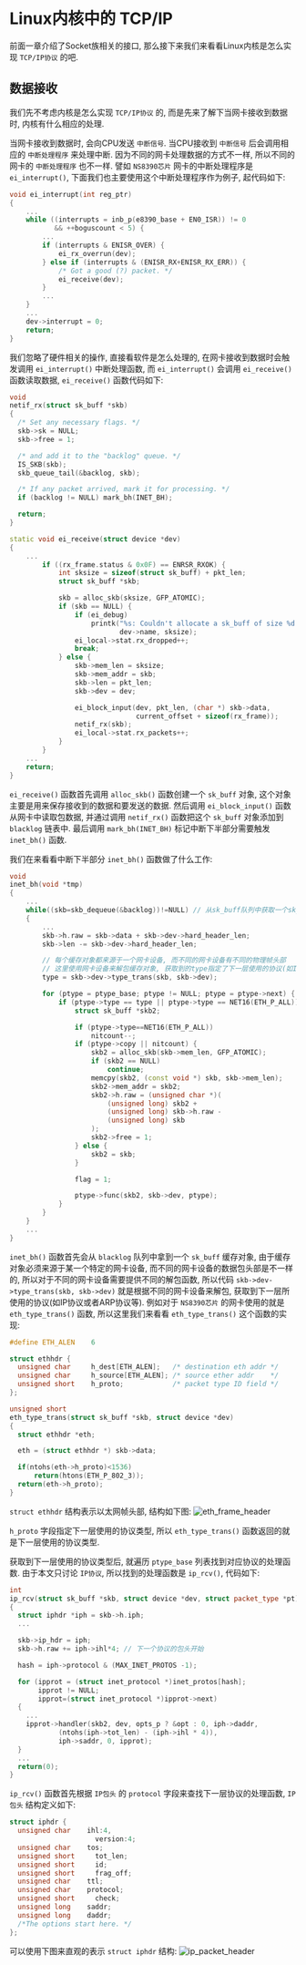 # Linux内核中的 TCP/IP
前面一章介绍了Socket族相关的接口, 那么接下来我们来看看Linux内核是怎么实现 `TCP/IP协议` 的吧.

## 数据接收
我们先不考虑内核是怎么实现 `TCP/IP协议` 的, 而是先来了解下当网卡接收到数据时, 内核有什么相应的处理. 

当网卡接收到数据时, 会向CPU发送 `中断信号`. 当CPU接收到 `中断信号` 后会调用相应的 `中断处理程序` 来处理中断. 因为不同的网卡处理数据的方式不一样, 所以不同的网卡的 `中断处理程序` 也不一样. 譬如 `NS8390芯片` 网卡的中断处理程序是 `ei_interrupt()`, 下面我们也主要使用这个中断处理程序作为例子, 起代码如下:
```cpp
void ei_interrupt(int reg_ptr)
{
    ...
    while ((interrupts = inb_p(e8390_base + EN0_ISR)) != 0
           && ++boguscount < 5) {
        ...
        if (interrupts & ENISR_OVER) {
            ei_rx_overrun(dev);
        } else if (interrupts & (ENISR_RX+ENISR_RX_ERR)) {
            /* Got a good (?) packet. */
            ei_receive(dev);
        }
        ...
    }
    ...
    dev->interrupt = 0;
    return;
}
```
我们忽略了硬件相关的操作, 直接看软件是怎么处理的, 在网卡接收到数据时会触发调用 `ei_interrupt()` 中断处理函数, 而 `ei_interrupt()` 会调用 `ei_receive()` 函数读取数据, `ei_receive()` 函数代码如下:
```cpp
void
netif_rx(struct sk_buff *skb)
{
  /* Set any necessary flags. */
  skb->sk = NULL;
  skb->free = 1;

  /* and add it to the "backlog" queue. */
  IS_SKB(skb);
  skb_queue_tail(&backlog, skb);

  /* If any packet arrived, mark it for processing. */
  if (backlog != NULL) mark_bh(INET_BH);

  return;
}

static void ei_receive(struct device *dev)
{
    ...
        if ((rx_frame.status & 0x0F) == ENRSR_RXOK) {
            int sksize = sizeof(struct sk_buff) + pkt_len;
            struct sk_buff *skb;

            skb = alloc_skb(sksize, GFP_ATOMIC);
            if (skb == NULL) {
                if (ei_debug)
                    printk("%s: Couldn't allocate a sk_buff of size %d.\n",
                           dev->name, sksize);
                ei_local->stat.rx_dropped++;
                break;
            } else {
                skb->mem_len = sksize;
                skb->mem_addr = skb;
                skb->len = pkt_len;
                skb->dev = dev;

                ei_block_input(dev, pkt_len, (char *) skb->data,
                               current_offset + sizeof(rx_frame));
                netif_rx(skb);
                ei_local->stat.rx_packets++;
            }
        }
    ...
    return;
}
```
`ei_receive()` 函数首先调用 `alloc_skb()` 函数创建一个 `sk_buff` 对象, 这个对象主要是用来保存接收到的数据和要发送的数据. 然后调用 `ei_block_input()` 函数从网卡中读取包数据, 并通过调用 `netif_rx()` 函数把这个 `sk_buff` 对象添加到 `blacklog` 链表中. 最后调用 `mark_bh(INET_BH)` 标记中断下半部分需要触发 `inet_bh()` 函数.

我们在来看看中断下半部分 `inet_bh()` 函数做了什么工作:
```cpp
void
inet_bh(void *tmp)
{
    ...
    while((skb=skb_dequeue(&backlog))!=NULL) // 从sk_buff队列中获取一个sk_buff
    {
        ...
        skb->h.raw = skb->data + skb->dev->hard_header_len;
        skb->len -= skb->dev->hard_header_len;

        // 每个缓存对象都来源于一个网卡设备, 而不同的网卡设备有不同的物理帧头部
        // 这里使用网卡设备来解包缓存对象, 获取到的type指定了下一层使用的协议(如IP, ARP等)
        type = skb->dev->type_trans(skb, skb->dev); 

        for (ptype = ptype_base; ptype != NULL; ptype = ptype->next) {
            if (ptype->type == type || ptype->type == NET16(ETH_P_ALL)) {
                struct sk_buff *skb2;

                if (ptype->type==NET16(ETH_P_ALL))
                    nitcount--;
                if (ptype->copy || nitcount) {
                    skb2 = alloc_skb(skb->mem_len, GFP_ATOMIC);
                    if (skb2 == NULL)
                        continue;
                    memcpy(skb2, (const void *) skb, skb->mem_len);
                    skb2->mem_addr = skb2;
                    skb2->h.raw = (unsigned char *)(
                        (unsigned long) skb2 +
                        (unsigned long) skb->h.raw -
                        (unsigned long) skb
                    );
                    skb2->free = 1;
                } else {
                    skb2 = skb;
                }

                flag = 1;

                ptype->func(skb2, skb->dev, ptype);
            }
        }
    }
    ...
}
```
`inet_bh()` 函数首先会从 `blacklog` 队列中拿到一个 `sk_buff` 缓存对象, 由于缓存对象必须来源于某一个特定的网卡设备, 而不同的网卡设备的数据包头部是不一样的, 所以对于不同的网卡设备需要提供不同的解包函数, 所以代码 `skb->dev->type_trans(skb, skb->dev)` 就是根据不同的网卡设备来解包, 获取到下一层所使用的协议(如IP协议或者ARP协议等). 例如对于 `NS8390芯片` 的网卡使用的就是 `eth_type_trans()` 函数, 所以这里我们来看看 `eth_type_trans()` 这个函数的实现:
```cpp
#define ETH_ALEN    6

struct ethhdr {
  unsigned char     h_dest[ETH_ALEN];   /* destination eth addr */
  unsigned char     h_source[ETH_ALEN]; /* source ether addr    */
  unsigned short    h_proto;            /* packet type ID field */
};

unsigned short
eth_type_trans(struct sk_buff *skb, struct device *dev)
{
  struct ethhdr *eth;

  eth = (struct ethhdr *) skb->data;

  if(ntohs(eth->h_proto)<1536)
      return(htons(ETH_P_802_3));
  return(eth->h_proto);
}
```
`struct ethhdr` 结构表示以太网帧头部, 结构如下图:
![eth_frame_header](https://raw.githubusercontent.com/liexusong/tcp-ip-stack/master/images/eth_frame.jpg)

`h_proto` 字段指定下一层使用的协议类型, 所以 `eth_type_trans()` 函数返回的就是下一层使用的协议类型.

获取到下一层使用的协议类型后, 就遍历 `ptype_base` 列表找到对应协议的处理函数. 由于本文只讨论 `IP协议`, 所以找到的处理函数是 `ip_rcv()`, 代码如下:
```cpp
int
ip_rcv(struct sk_buff *skb, struct device *dev, struct packet_type *pt)
{
  struct iphdr *iph = skb->h.iph;
  ...

  skb->ip_hdr = iph;
  skb->h.raw += iph->ihl*4; // 下一个协议的包头开始

  hash = iph->protocol & (MAX_INET_PROTOS -1);

  for (ipprot = (struct inet_protocol *)inet_protos[hash];
       ipprot != NULL;
       ipprot=(struct inet_protocol *)ipprot->next)
  {
    ...
    ipprot->handler(skb2, dev, opts_p ? &opt : 0, iph->daddr,
            (ntohs(iph->tot_len) - (iph->ihl * 4)),
            iph->saddr, 0, ipprot);
  }
  ...
  return(0);
}
```
`ip_rcv()` 函数首先根据 `IP包头` 的 `protocol` 字段来查找下一层协议的处理函数, `IP包头` 结构定义如下:
```cpp
struct iphdr {
  unsigned char    ihl:4,
    	             version:4;
  unsigned char    tos;
  unsigned short	 tot_len;
  unsigned short	 id;
  unsigned short	 frag_off;
  unsigned char    ttl;
  unsigned char    protocol;
  unsigned short	 check;
  unsigned long    saddr;
  unsigned long    daddr;
  /*The options start here. */
};
```
可以使用下图来直观的表示 `struct iphdr` 结构:
![ip_packet_header](https://raw.githubusercontent.com/liexusong/tcp-ip-stack/master/images/ip_packet.jpg)
